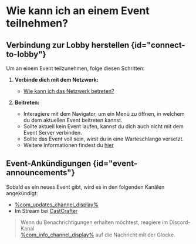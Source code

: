 # Wie kann ich an einem Event teilnehmen?

## Verbindung zur Lobby herstellen {id="connect-to-lobby"}

Um an einem Event teilzunehmen, folge diesen Schritten:

1. **Verbinde dich mit dem Netzwerk:**
   - [Wie kann ich das Netzwerk betreten?](how-to-join.md)


1. **Beitreten:**
    - Interagiere mit dem Navigator, um ein Menü zu öffnen, in welchem du dem aktuellen Event beitreten
      kannst. 
    - Sollte aktuell kein Event laufen, kannst du dich auch nicht mit dem Event Server verbinden.
    - Sollte das Event voll sein, wirst du in eine Warteschlange versetzt. 
    - Weitere Informationen findest du [hier](servers.md)

## Event-Ankündigungen {id="event-announcements"}

Sobald es ein neues Event gibt, wird es in den folgenden Kanälen angekündigt:

- [%com_updates_channel_display%](%com_updates_channel%)
- Im Stream bei [CastCrafter](%twitch_cast%)

> Wenn du Benachrichtigungen erhalten möchtest, reagiere im Discord-Kanal \
> [%com_info_channel_display%](%com_info_channel%) auf die Nachricht mit der Glocke.